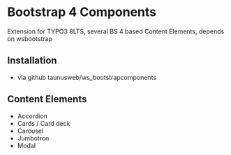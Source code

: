 # Bootstrap 4 Components #

Extension for TYPO3 8LTS, several BS 4 based Content Elements, depends on wsbootstrap

## Installation ##

* via github taunusweb/ws_bootstrapcomponents

## Content Elements ##

* Accordion
* Cards / Card deck
* Carousel
* Jumbotron
* Modal
